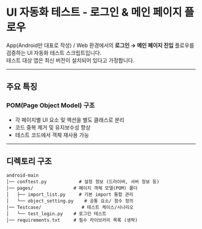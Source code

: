 # UI 자동화 테스트 - 로그인 & 메인 페이지 플로우

App(Android만 대표로 작성) / Web 환경에서의 **로그인 → 메인 페이지 진입** 플로우를 검증하는 UI 자동화 테스트 스크립트입니다.  
테스트 대상 앱은 최신 버전이 설치되어 있다고 가정합니다.

---

## 주요 특징

### POM(Page Object Model) 구조
- 각 페이지별 UI 요소 및 액션을 별도 클래스로 분리
- 코드 중복 제거 및 유지보수성 향상
- 테스트 코드에서 객체 재사용 가능

---

## 디렉토리 구조
```
android-main
│── conftest.py            # 설정 정보 (드라이버, 서버 정보 등)
│── pages/               # 페이지 객체 모델(POM) 폴더
│   ├── import_list.py     # 기본 import 통합 관리
│   └── object_setting.py    # 공통 요소/ 함수 정의
│── Testcase/               # 테스트 케이스/시나리오
│   └── test_login.py    # 로그인 테스트
│── requirements.txt     # 필수 라이브러리 목록 (생략)
```

